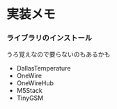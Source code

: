 # 実装メモ

### ライブラリのインストール

うろ覚えなので要らないのもあるかも

- DallasTemperature
- OneWire
- OneWireHub
- M5Stack
- TinyGSM